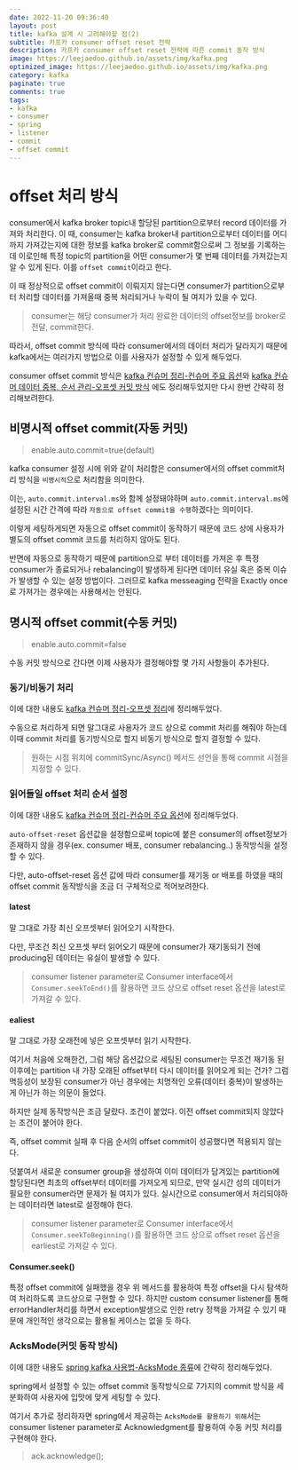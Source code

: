 ```yaml
---
date: 2022-11-20 09:36:40
layout: post
title: kafka 설계 시 고려해야할 점(2)
subtitle: 카프카 consumer offset reset 전략
description: 카프카 consumer offset reset 전략에 따른 commit 동작 방식
image: https://leejaedoo.github.io/assets/img/kafka.png
optimized_image: https://leejaedoo.github.io/assets/img/kafka.png
category: kafka
paginate: true
comments: true
tags:
- kafka
- consumer
- spring
- listener
- commit
- offset commit
---
```


# offset 처리 방식

consumer에서 kafka broker topic내 할당된 partition으로부터 record 데이터를 가져와 처리한다. 이 때, consumer는 kafka broker내 partition으로부터 데이터를 어디까지 가져갔는지에 대한 정보를 kafka broker로 commit함으로써 그 정보를 기록하는데 이로인해 특정 topic의 partition을 어떤 consumer가 몇 번째 데이터를 가져갔는지 알 수 있게 된다. 이를 `offset commit`이라고 한다.

이 때 정상적으로 offset commit이 이뤄지지 않는다면 consumer가 partition으로부터 처리할 데이터를 가져올때 중복 처리되거나 누락이 될 여지가 있을 수 있다.

> consumer는 해당 consumer가 처리 완료한 데이터의 offset정보를 broker로 전달, commit한다. 

따라서, offset commit 방식에 따라 consumer에서의 데이터 처리가 달라지기 때문에 kafka에서는 여러가지 방법으로 이를 사용자가 설정할 수 있게 해두었다.

consumer offset commit 방식은 [kafka 컨슈머 정리-컨슈머 주요 옵션](https://leejaedoo.github.io/consumer/#%EC%BB%A8%EC%8A%88%EB%A8%B8-%EC%A3%BC%EC%9A%94-%EC%98%B5%EC%85%98)와 [kafka 컨슈머 데이터 중복, 순서 관리-오프셋 커밋 방식](https://leejaedoo.github.io/producer_consumer/#%EC%98%A4%ED%94%84%EC%85%8B-%EC%BB%A4%EB%B0%8B-%EB%B0%A9%EC%8B%9D) 에도 정리해두었지만 다시 한번 간략히 정리해보려한다.

## 비명시적 offset commit(자동 커밋)

> enable.auto.commit=true(default)

kafka consumer 설정 시에 위와 같이 처리함은 consumer에서의 offset commit처리 방식을 `비명시적`으로 처리함을 의미한다.

이는, `auto.commit.interval.ms`와 함께 설정돼야하며 `auto.commit.interval.ms`에 설정된 시간 간격에 따라 `자동으로 offset commit을 수행`하겠다는 의미이다.

이렇게 세팅하게되면 자동으로 offset commit이 동작하기 때문에 코드 상에 사용자가 별도의 offset commit 코드를 처리하지 않아도 된다.

반면에 자동으로 동작하기 때문에 partition으로 부터 데이터를 가져온 후 특정 consumer가 종료되거나 rebalancing이 발생하게 된다면 데이터 유실 혹은 중복 이슈가 발생할 수 있는 설정 방법이다. 그러므로 kafka messeaging 전략을 Exactly once로 가져가는 경우에는 사용해서는 안된다.

## 명시적 offset commit(수동 커밋)

> enable.auto.commit=false

수동 커밋 방식으로 간다면 이제 사용자가 결정해야할 몇 가지 사항들이 추가된다.

### 동기/비동기 처리

이에 대한 내용도 [kafka 컨슈머 정리-오프셋 정리](https://leejaedoo.github.io/consumer/#%EC%98%A4%ED%94%84%EC%85%8B-%EC%BB%A4%EB%B0%8B)에 정리해두었다.

수동으로 처리하게 되면 말그대로 사용자가 코드 상으로 commit 처리를 해줘야 하는데 이때 commit 처리를 동기방식으로 할지 비동기 방식으로 할지 결정할 수 있다.

> 원하는 시점 위치에 commitSync/Async() 메서드 선언을 통해 commit 시점을 지정할 수 있다.

### 읽어들일 offset 처리 순서 설정

이에 대한 내용도 [kafka 컨슈머 정리-컨슈머 주요 옵션](https://leejaedoo.github.io/consumer/#%EC%BB%A8%EC%8A%88%EB%A8%B8-%EC%A3%BC%EC%9A%94-%EC%98%B5%EC%85%98)에 정리해두었다.

`auto-offset-reset` 옵션값을 설정함으로써 topic에 붙은 consumer의 offset정보가 존재하지 않을 경우(ex. consumer 배포, consumer rebalancing..) 동작방식을 설정할 수 있다.

다만, auto-offset-reset 옵션 값에 따라 consumer를 재기동 or 배포를 하였을 때의 offset commit 동작방식을 조금 더 구체적으로 적어보려한다.

#### latest

말 그대로 가장 최신 오프셋부터 읽어오기 시작한다.

다만, 무조건 최신 오프셋 부터 읽어오기 때문에 consumer가 재기동되기 전에 producing된 데이터는 유실이 발생할 수 있다.

> consumer listener parameter로 Consumer interface에서 `Consumer.seekToEnd()`를 활용하면 코드 상으로 offset reset 옵션을 latest로 가져갈 수 있다.

#### ealiest

말 그대로 가장 오래전에 넣은 오프셋부터 읽기 시작한다.

여기서 처음에 오해한건, 그럼 해당 옵션값으로 세팅된 consumer는 무조건 재기동 된 이후에는 partition 내 가장 오래된 offset부터 다시 데이터를 읽어오게 되는 건가? 그럼 멱등성이 보장된 consumer가 아닌 경우에는 치명적인 오류(데이터 중복)이 발생하는게 아닌가 하는 의문이 들었다.

하지만 실제 동작방식은 조금 달랐다. 조건이 붙었다. 이전 offset commit되지 않았다는 조건이 붙어야 한다.

즉, offset commit 실패 후 다음 순서의 offset commit이 성공했다면 적용되지 않는다.

덧붙여서 새로운 consumer group을 생성하여 이미 데이터가 담겨있는 partition에 할당된다면 최초의 offset부터 데이터를 가져오게 되므로, 만약 실시간 성의 데이터가 필요한 consumer라면 문제가 될 여지가 있다. 실시간으로 consumer에서 처리되야하는 데이터라면 latest로 설정해야 한다.

> consumer listener parameter로 Consumer interface에서 `Consumer.seekToBeginning()`를 활용하면 코드 상으로 offset reset 옵션을 earliest로 가져갈 수 있다.

#### Consumer.seek()

특정 offset commit에 실패했을 경우 위 메서드를 활용하여 특정 offset을 다시 탐색하여 처리하도록 코드상으로 구현할 수 있다. 하지만 custom consumer listener를 통해 errorHandler처리를 하면서 exception발생으로 인한 retry 정책을 가져갈 수 있기 때문에 개인적인 생각으로는 활용될 케이스는 없을 듯 하다.

### AcksMode(커밋 동작 방식)

이에 대한 내용도 [spring kafka 사용법-AcksMode 종류](https://leejaedoo.github.io/spring_kafka/#acksmode-%EC%A2%85%EB%A5%98)에 간략히 정리해두었다.

spring에서 설정할 수 있는 offset commit 동작방식으로 7가지의 commit 방식을 세분화하여 사용자에 입맛에 맞게 세팅할 수 있다.

여기서 추가로 정리하자면 spring에서 제공하는 `AcksMode를 활용하기 위해`서는 consumer listener parameter로 Acknowledgment를 활용하여 수동 커밋 처리를 구현해야 한다.

> ack.acknowledge();





